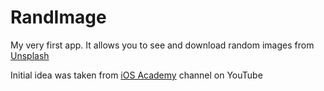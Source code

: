 # RandImage

My very first app. It allows you to see and download random images from [Unsplash](https://unsplash.com/)

Initial idea was taken from [iOS Academy](https://www.youtube.com/watch?v=yuo50-TiKgo&list=LL&index=3&ab_channel=iOSAcademy) channel on YouTube
